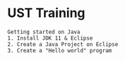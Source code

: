 # UST Training

    Getting started on Java
    1. Install JDK 11 & Eclipse
    2. Create a Java Project on Eclipse
    3. Create a "Hello world" program